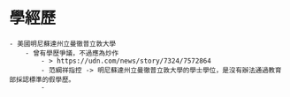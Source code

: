 # 學經歷
	- 美國明尼蘇達州立曼徹普立敦大學
		- 曾有學歷爭議，不過應為炒作
			- > https://udn.com/news/story/7324/7572864
			- 范綱祥指控 -> 明尼蘇達州立曼徹普立敦大學的學士學位，是沒有辦法通過教育部採認標準的假學歷。
			-